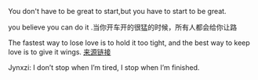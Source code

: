 You don't have to be great to start,but you have to start to be great.

you believe you can do it .当你开车开的很猛的时候，所有人都会给你让路

The fastest way to lose love is to hold it too tight, and the best way to keep love is to give it wings. [来源链接](https://www.bilibili.com/opus/659251628555108355)

Jynxzi: I don’t stop when I’m tired, I stop when I’m finished.